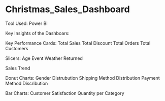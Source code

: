 # Christmas_Sales_Dashboard

Tool Used: Power BI

Key Insights of the Dashboars:

Key Performance Cards:
Total Sales
Total Discount
Total Orders
Total Customers

Slicers:
Age 
Event 
Weather
Returned

Sales Trend

Donut Charts:
Gender Distrubution
Shipping Method Distribution
Payment Method Discribution

Bar Charts:
Customer Satisfaction
Quantity per Category

